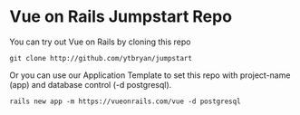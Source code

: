 # Vue on Rails Jumpstart Repo

You can try out Vue on Rails by cloning this repo

```
git clone http://github.com/ytbryan/jumpstart
```


Or you can use our Application Template to set this repo with project-name (app) and database control (-d postgresql). 

```
rails new app -m https://vueonrails.com/vue -d postgresql
```
